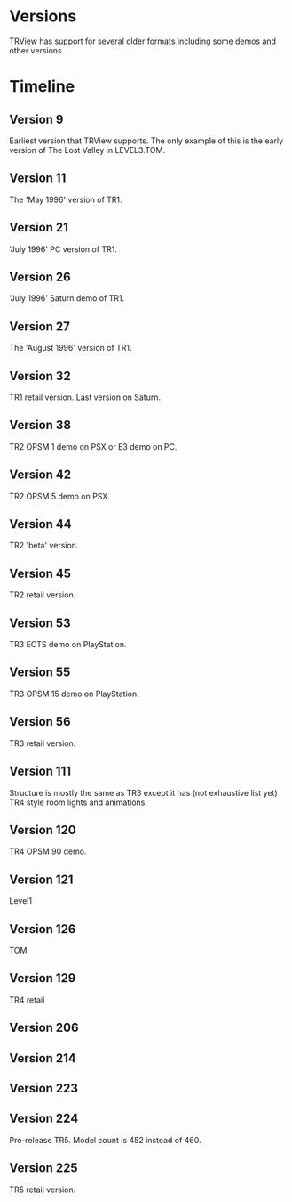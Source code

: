 # Versions

TRView has support for several older formats including some demos and other versions.

# Timeline

## Version 9

Earliest version that TRView supports. The only example of this is the early version of The Lost Valley in LEVEL3.TOM.

## Version 11

The 'May 1996' version of TR1.

## Version 21

'July 1996' PC version of TR1.

## Version 26

'July 1996' Saturn demo of TR1.

## Version 27

The 'August 1996' version of TR1.

## Version 32

TR1 retail version. Last version on Saturn.

## Version 38

TR2 OPSM 1 demo on PSX or E3 demo on PC.

## Version 42

TR2 OPSM 5 demo on PSX.

## Version 44

TR2 'beta' version.

## Version 45

TR2 retail version.

## Version 53

TR3 ECTS demo on PlayStation.

## Version 55

TR3 OPSM 15 demo on PlayStation.

## Version 56

TR3 retail version.

## Version 111

Structure is mostly the same as TR3 except it has (not exhaustive list yet) TR4 style room lights and animations.

## Version 120

TR4 OPSM 90 demo.

## Version 121

Level1

## Version 126

TOM

## Version 129

TR4 retail

## Version 206

## Version 214

## Version 223

## Version 224

Pre-release TR5. Model count is 452 instead of 460.

## Version 225

TR5 retail version.